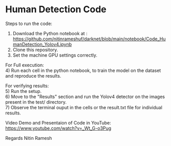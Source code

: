 # Human Detection Code

Steps to run the code:
1) Download the Python notebook at : 
   https://github.com/nitinrameshuf/darknet/blob/main/notebook/Code_HumanDetection_Yolov4.ipynb
2) Clone this repository.
3) Set the machine GPU settings correctly.

For Full execution:<br />
4) Run each cell in the python notebook, to train the model on the dataset and reproduce the results.

For verifying results:<br />
5) Run the setup.<br />
6) Move to the "Results" section and run the Yolov4 detector on the images present in the test/ directory.<br />
7) Observe the terminal ouput in the cells or the result.txt file for individual results.<br />

Video Demo and Presentaion of Code in YouTube:<br />
https://www.youtube.com/watch?v=_Wt_G-o3Pug

Regards
Nitin Ramesh

